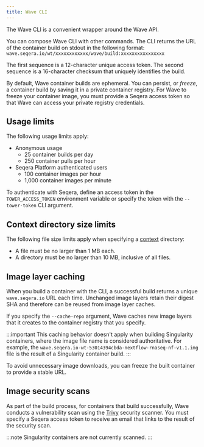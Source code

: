 ```yaml
---
title: Wave CLI
---
```


The Wave CLI is a convenient wrapper around the Wave API.

You can compose Wave CLI with other commands. The CLI returns the URL of the container build on stdout in the following format: `wave.seqera.io/wt/xxxxxxxxxxxx/wave/build:xxxxxxxxxxxxxxxx`

The first sequence is a 12-character unique access token.
The second sequence is a 16-character checksum that uniquely identifies the build.

By default, Wave container builds are ephemeral. You can persist, or _freeze_, a container build by saving it in a private container registry. For Wave to freeze your container image, you must provide a Seqera access token so that Wave can access your private registry credentials.

## Usage limits

The following usage limits apply:

- Anonymous usage
  - 25 container builds per day
  - 250 container pulls per hour
- Seqera Platform authenticated users
  - 100 container images per hour
  - 1,000 container images per minute

To authenticate with Seqera, define an access token in the `TOWER_ACCESS_TOKEN` environment variable or specify the token with the `--tower-token` CLI argument.

## Context directory size limits

The following file size limits apply when specifying a [context] directory:

- A file must be no larger than 1 MB each.
- A directory must be no larger than 10 MB, inclusive of all files.

## Image layer caching

When you build a container with the CLI, a successful build returns a unique `wave.seqera.io` URL each time. Unchanged image layers retain their digest SHA and therefore can be reused from image layer caches.

If you specify the `--cache-repo` argument, Wave caches new image layers that it creates to the container registry that you specify.

:::important
This caching behavior doesn't apply when building Singularity containers, where the image file name is considered authoritative. For example, the `wave.seqera.io-wt-53014394cbda-nextflow-rnaseq-nf-v1.1.img` file is the result of a Singularity container build.
:::

To avoid unnecessary image downloads, you can freeze the built container to provide a stable URL.

## Image security scans

As part of the build process, for containers that build successfully, Wave conducts a vulnerability scan using the [Trivy](https://trivy.dev/) security scanner. You must specify a Seqera access token to receive an email that links to the result of the security scan.

:::note
Singularity containers are not currently scanned.
:::

[context]: https://docs.docker.com/build/building/context/
